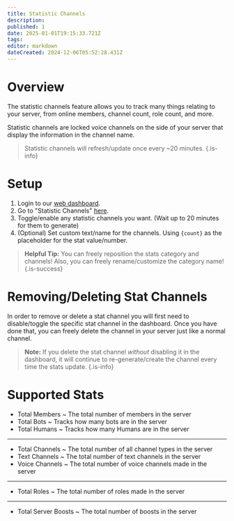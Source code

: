 ```yaml
---
title: Statistic Channels
description: 
published: 1
date: 2025-01-01T19:15:33.721Z
tags: 
editor: markdown
dateCreated: 2024-12-06T05:52:28.431Z
---
```


# Overview
The statistic channels feature allows you to track many things relating to your server, from online members, channel count, role count, and more.

Statistic channels are locked voice channels on the side of your server that display the information in the channel name.

> Statistic channels will refresh/update once every ~20 minutes.
{.is-info}

# Setup
1. Login to our [web dashboard](https://cakey.bot/dashboard/).
2. Go to "Statistic Channels" [here](https://cakey.bot/dashboard/public/statistic-channels).
3. Toggle/enable any statistic channels you want. (Wait up to 20 minutes for them to generate)
4. (Optional) Set custom text/name for the channels. Using `{count}` as the placeholder for the stat value/number.

> **Helpful Tip:** You can freely reposition the stats category and channels! Also, you can freely rename/customize the category name!
{.is-success}

# Removing/Deleting Stat Channels
In order to remove or delete a stat channel you will first need to disable/toggle the specific stat channel in the dashboard. Once you have done that, you can freely delete the channel in your server just like a normal channel.

> **Note:** If you delete the stat channel _without_ disabling it in the dashboard, it will continue to re-generate/create the channel every time the stats update.
{.is-info}

# Supported Stats
* Total Members ~ The total number of members in the server
* Total Bots ~ Tracks how many bots are in the server
* Total Humans ~ Tracks how many Humans are in the server
<hr>

* Total Channels ~ The total number of all channel types in the server
* Text Channels ~ The total number of text channels in the server
* Voice Channels ~ The total number of voice channels made in the server
<hr>

* Total Roles ~ The total number of roles made in the server
<hr>

* Total Server Boosts ~ The total number of boosts in the server